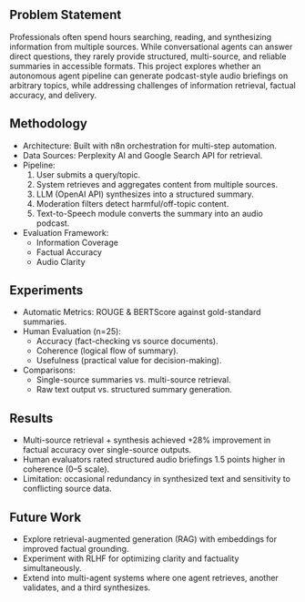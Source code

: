 ## Problem Statement
Professionals often spend hours searching, reading, and synthesizing information from multiple sources. While conversational agents can answer direct questions, they rarely provide structured, multi-source, and reliable summaries in accessible formats. This project explores whether an autonomous agent pipeline can generate podcast-style audio briefings on arbitrary topics, while addressing challenges of information retrieval, factual accuracy, and delivery.

## Methodology
- Architecture: Built with n8n orchestration for multi-step automation.
- Data Sources: Perplexity AI and Google Search API for retrieval.
- Pipeline:
  1. User submits a query/topic.
  2. System retrieves and aggregates content from multiple sources.
  3. LLM (OpenAI API) synthesizes into a structured summary.
  4. Moderation filters detect harmful/off-topic content.
  5. Text-to-Speech module converts the summary into an audio podcast.
- Evaluation Framework:
  - Information Coverage
  - Factual Accuracy
  - Audio Clarity
 
## Experiments
- Automatic Metrics: ROUGE & BERTScore against gold-standard summaries.
- Human Evaluation (n=25):
  - Accuracy (fact-checking vs source documents).
  - Coherence (logical flow of summary).
  - Usefulness (practical value for decision-making).
- Comparisons:
  - Single-source summaries vs. multi-source retrieval.
  - Raw text output vs. structured summary generation.
 
## Results
- Multi-source retrieval + synthesis achieved +28% improvement in factual accuracy over single-source outputs.
- Human evaluators rated structured audio briefings 1.5 points higher in coherence (0–5 scale).
- Limitation: occasional redundancy in synthesized text and sensitivity to conflicting source data.

## Future Work
- Explore retrieval-augmented generation (RAG) with embeddings for improved factual grounding.
- Experiment with RLHF for optimizing clarity and factuality simultaneously.
- Extend into multi-agent systems where one agent retrieves, another validates, and a third synthesizes.
